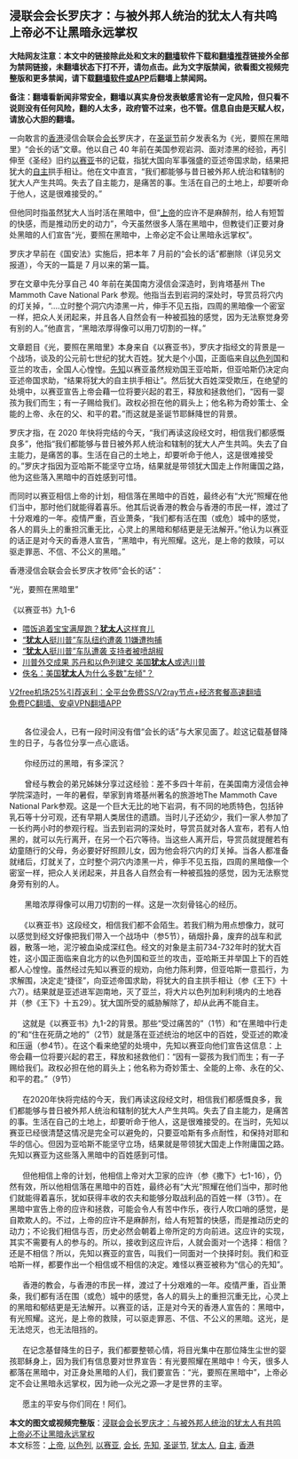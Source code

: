  <h2>浸联会会长罗庆才：与被外邦人统治的犹太人有共鸣 上帝必不让黑暗永远掌权</h2> <p class="notice"><b>大陆网友注意：本文中的链接除此处和文末的<a href="https://github.com/bannedbook/fanqiang" >翻墙</a>软件下载和<a href="https://github.com/killgcd/justmysocks/blob/master/README.md">翻墙推荐</a>链接外全部为禁网链接，未翻墙状态下打不开，请勿点击。此为文字版禁闻，欲看图文视频完整版和更多禁闻，请下载<a href="https://github.com/bannedbook/fanqiang">翻墙软件或APP</a>后翻墙上禁闻网。</p><p>备注：翻墙看新闻非常安全，翻墙以真实身份发表敏感言论有一定风险，但只看不说则没有任何风险，翻的人太多，政府管不过来，也不管。信息自由是天赋人权，请放心大胆的翻墙。</b></p>  <div class="entry">  <p>一向敢言的<a href="https://www.bannedbook.org/bnews/tag/%e9%a6%99%e6%b8%af/" class="st_tag internal_tag" rel="tag" title="标签 香港 下的日志">香港</a>浸信会联会<a href="https://www.bannedbook.org/bnews/tag/%E4%BC%9A%E9%95%BF/" class="st_tag internal_tag" rel="tag" title="标签 会长 下的日志">会长</a>罗庆才，在<a href="https://www.bannedbook.org/bnews/tag/%e5%9c%a3%e8%af%9e%e8%8a%82/" class="st_tag internal_tag" rel="tag" title="标签 圣诞节 下的日志">圣诞节</a>前夕发表名为《光，要照在黑暗里》“会长的话”文章。他以自己 40 年前在美国参观岩洞、面对漆黑的经验，再引伸至《圣经》旧约<a href="https://www.bannedbook.org/bnews/tag/%e4%bb%a5%e8%b5%9b%e4%ba%9a/" class="st_tag internal_tag" rel="tag" title="标签 以赛亚 下的日志">以赛亚</a>书的记载，指犹大国向军事强盛的亚述帝国求助，结果把犹大的<a href="https://www.bannedbook.org/bnews/tag/%E8%87%AA%E4%B8%BB/" class="st_tag internal_tag" rel="tag" title="标签 自主 下的日志">自主</a>拱手相让。他在文中直言，“我们都能够与昔日被外邦人统治和辖制的犹大人产生共鸣。失去了自主能力，是痛苦的事。生活在自己的土地上，却要听命于他人，这是很难接受的。”</p> <p>但他同时指虽然犹大人当时活在黑暗中，但“<a href="https://www.bannedbook.org/bnews/tag/%e4%b8%8a%e5%b8%9d/" class="st_tag internal_tag" rel="tag" title="标签 上帝 下的日志">上帝</a>的应许不是麻醉剂，给人有短暂的快感，而是推动历史的动力”，今天虽然很多人落在黑暗中，但教徒们正要对身处黑暗的人们宣告“光，要照在黑暗中，上帝必定不会让黑暗永远掌权”。</p>  <p>罗庆才早前在《国安法》实施后，把本年 7 月前的“会长的话”都删除（详见另文报道），今天的一篇是 7 月以来的第一篇。</p> <p>罗在文章中先分享自己 40 年前在美国南方浸信会深造时，到肯塔基州 The Mammoth Cave National Park 参观。他指当去到岩洞的深处时，导赏员将穴内的灯关掉，“&#8230;.立时整个洞穴内漆黑一片，伸手不见五指，四周的黑暗像一个密室一样，把众人关闭起来，并且各人自然会有一种被孤独的感觉，因为无法察觉身旁有别的人。”他直言，“黑暗浓厚得像可以用刀切割的一样。”</p>  <p>文章题目《光，要照在黑暗里》本身来自《以赛亚书》，罗庆才指经文的背景是一个战场，谈及的公元前七世纪的犹大百姓。犹大是个小国，正面临来自<a href="https://www.bannedbook.org/bnews/tag/%e4%bb%a5%e8%89%b2%e5%88%97/" class="st_tag internal_tag" rel="tag" title="标签 以色列 下的日志">以色列</a>国和亚兰的攻击，全国人心惶惶。<a href="https://www.bannedbook.org/bnews/tag/%e5%85%88%e7%9f%a5/" class="st_tag internal_tag" rel="tag" title="标签 先知 下的日志">先知</a>以赛亚虽然规劝国王亚哈斯，但亚哈斯仍决定向亚述帝国求助，“结果将犹大的自主拱手相让”。然后犹大百姓深受欺压，在绝望的处境中，以赛亚宣告上帝会藉一位将要兴起的君王，释放和拯救他们，“因有一婴孩为我们而生；有一子赐给我们。政权必担在他的肩头上；他名称为奇妙策士、全能的上帝、永在的父、和平的君。”而这就是圣诞节耶稣降世的背景。</p> <p>罗庆才指，在 2020 年快将完结的今天，“我们再读这段经文时，相信我们都感慨良多”，他指“我们都能够与昔日被外邦人统治和辖制的犹大人产生共鸣。失去了自主能力，是痛苦的事。生活在自己的土地上，却要听命于他人，这是很难接受的。”罗庆才指因为亚哈斯不能坚守立场，结果就是带领犹大国走上作附庸国之路，他为这些落入黑暗中的百姓感到可惜。</p>  <p>而同时以赛亚相信上帝的计划，相信落在黑暗中的百姓，最终必有“大光”照耀在他们当中，那时他们就能得着喜乐。他其后说香港的教会与香港的市民一样，渡过了十分艰难的一年。疫情严重，百业萧条，“我们都有活在围（或危）城中的感觉，各人的肩头上的重担沉重无比，心灵上的黑暗和郁结更是无法解开。”他认为以赛亚的话正是对今天的香港人宣告，“黑暗中，有光照耀。这光，是上帝的救赎，可以驱走罪恶、不信、不公义的黑暗。”</p> <p>香港浸信会联会会长罗庆才牧师“会长的话”：</p>  <p>“光，要照在黑暗里”<br />  <br /> 《以赛亚书》九1-6</p> <ul class='op-related-articles' title='相关阅读'> <li><a href='https://www.bannedbook.org/bnews/lifebaike/20201113/1430357.html' target='_blank'>喂饭追着宝宝满屋跑？<b>犹太人</b>这样育儿</a></li> <li><a href='https://www.bannedbook.org/bnews/taiwannews/20201027/1421230.html' target='_blank'>“<b>犹太人</b>挺川普”车队纽约遭袭 11嫌遭拘捕</a></li> <li><a href='https://www.bannedbook.org/bnews/bannedvideo/20201027/1420857.html' target='_blank'>“<b>犹太人</b>挺川普”车队遭袭 支持者被喷胡椒</a></li> <li><a href='https://www.bannedbook.org/bnews/worldnews/usa/20201025/1419748.html' target='_blank'>川普外交成果 苏丹和以色列建交 美国<b>犹太人</b>或选川普</a></li> <li><a href='https://www.bannedbook.org/bnews/baitai/20201013/1412724.html' target='_blank'>佚名：美国<b>犹太人</b>为什么多数&quot;左倾&quot;？</a></li> </ul> <p class="texttj"> <a href="https://www.bannedbook.org/forum23/topic22702.html" target="_blank">V2free机场25%引荐返利：全平台免费SS/V2ray节点+经济套餐高速翻墙</a><br/> <a href="https://github.com/bannedbook/fanqiang/wiki/%E7%A6%81%E9%97%BB%E7%BD%91%E5%AE%89%E5%8D%93%E7%BF%BB%E5%A2%99%E6%96%B0%E9%97%BBAPP" target="_blank">免费PC翻墙、安卓VPN翻墙APP</a></p><p> <br />        各位浸会人，已有一段时间没有借“会长的话”与大家见面了。趁这记载基督降生的日子，与各位分享一点心底话。<br />  <br />        你经历过的黑暗，有多深沉？<br />  <br />        曾经与教会的弟兄姊妹分享过这经验：差不多四十年前，在美国南方浸信会神学院深造时，一年的暑假，举家到肯塔基州著名的旅游地The Mammoth Cave National Park参观。这是一个巨大无比的地下岩洞，有不同的地质特色，包括钟乳石等十分可观，还有早期人类居住的遗蹟。当时儿子还幼少，我们一家人参加了一长约两小时的参观行程。当去到岩洞的深处时，导赏员就对各人宣布，若有人怕黑的，就可以先行离开，在另一个石穴等待。当这些人离开后，导赏员就提醒若有幼童随行的父母，务必要好好照顾儿女，因为他会将穴内的灯关掉。当各人都准备就绪后，灯就关了，立时整个洞穴内漆黑一片，伸手不见五指，四周的黑暗像一个密室一样，把众人关闭起来，并且各人自然会有一种被孤独的感觉，因为无法察觉身旁有别的人。<br />  <br />        黑暗浓厚得像可以用刀切割的一样。这是一次刻骨铭心的经历。<br />  <br />      《以赛亚书》这段经文，相信我们都不会陌生。若我们稍为用点想像力，就可以感觉到经文好像把我们带入一个战场中（参5节），硝烟扑鼻，废弃的战车和武器，散落一地，泥泞被血染成深红色。经文的对象是主前734-732年时的犹大百姓，这小国正面临来自北方的以色列国和亚兰的攻击，亚哈斯王并举国上下的百姓都人心惶惶。虽然经过先知以赛亚的规劝，向他力陈利弊，但亚哈斯一意孤行，为求解围，决定走“捷径”，向亚述帝国求助，将犹大的自主拱手相让（参《王下》十六7）。结果就是亚述进军迦南地，灭了亚兰，将大片以色列加利利境内的土地吞并（参《王下》十五29）。犹大国所受的威胁解除了，却从此再不能自主。<br />  <br />       这就是《以赛亚书》九1-2的背景。那些“受过痛苦的”（1节）和“在黑暗中行走的”和“住在死荫之地的”（2节）就是落在亚述统治的地区中的百姓，受亚述的欺凌和压逼（参4节）。在这个看来绝望的处境中，先知以赛亚向他们宣告这信息：上帝会藉一位将要兴起的君王，释放和拯救他们：“因有一婴孩为我们而生；有一子赐给我们。政权必担在他的肩头上；他名称为奇妙策士、全能的上帝、永在的父、和平的君。”（9节）<br />  <br />       在2020年快将完结的今天，我们再读这段经文时，相信我们都感慨良多，我们都能够与昔日被外邦人统治和辖制的犹大人产生共鸣。失去了自主能力，是痛苦的事。生活在自己的土地上，却要听命于他人，这是很难接受的。在当时，先知以赛亚已经很清楚这情况是完全可以避免的，只要亚哈斯有多点耐性，和保持对耶和华的信心。但因为亚哈斯不能坚守立场，结果就是带领犹大国走上作附庸国之路。先知以赛亚为这些落入黑暗中的百姓感到可惜。<br />  <br />       但他相信上帝的计划，他相信上帝对大卫家的应许（参《撒下》七1-16），仍然有效，所以他相信落在黑暗中的百姓，最终必有“大光”照耀在他们当中，那时他们就能得着喜乐，犹如获得丰收的农夫和能够分取战利品的百姓一样（3节）。在黑暗中宣告上帝的应许和拯救，可能会令人有苦中作乐，夜行人吹口哨的感觉，是自欺欺人的。不过，上帝的应许不是麻醉剂，给人有短暂的快感，而是推动历史的动力；不论我们相信与否，历史必然会朝着上帝所定的方向前进。这应许的实现，其实不需要有人的参与的。所以，接收到这应许后，人就会面对一个选择：相信？还是不相信？所以，先知以赛亚的宣告，叫我们一同面对一个抉择时刻。我们和亚哈斯一样，都要作出一个相信或不相信的决定。难怪以赛亚被称为“信心的先知”。<br />  <br />       香港的教会，与香港的市民一样，渡过了十分艰难的一年。疫情严重，百业萧条，我们都有活在围（或危）城中的感觉，各人的肩头上的重担沉重无比，心灵上的黑暗和郁结更是无法解开。以赛亚的话，正是对今天的香港人宣告的：黑暗中，有光照耀。这光，是上帝的救赎，可以驱走罪恶、不信、不公义的黑暗。这光，是无法熄灭，也无法阻挡的。<br />  <br />       在记念基督降生的日子，我们都要整顿心情，将目光集中在那位降生尘世的婴孩耶稣身上，因为我们有信息要对世界宣告：有光要照耀在黑暗中！今天，很多人都落在黑暗中，对正身处黑暗的人们，我们要宣告：“光，要照在黑暗中”，上帝必定不会让黑暗永远掌权，因为祂—众光之源—才是世界的主宰。<br />  <br />       愿主的平安与你们同在！阿们。</p><a name='sharetosocial'></a>       <div><b>本文的图文或视频完整版</b>：<a href='https://www.bannedbook.org/bnews/comments/20201225/1454419.html'>浸联会会长罗庆才：与被外邦人统治的犹太人有共鸣 上帝必不让黑暗永远掌权</a></div>  </div><!--END ENTRY--> <div class="postfooter"> <div>本文标签：<a href="https://www.bannedbook.org/bnews/tag/%e4%b8%8a%e5%b8%9d/" rel="tag">上帝</a>, <a href="https://www.bannedbook.org/bnews/tag/%e4%bb%a5%e8%89%b2%e5%88%97/" rel="tag">以色列</a>, <a href="https://www.bannedbook.org/bnews/tag/%e4%bb%a5%e8%b5%9b%e4%ba%9a/" rel="tag">以赛亚</a>, <a href="https://www.bannedbook.org/bnews/tag/%E4%BC%9A%E9%95%BF/" rel="tag">会长</a>, <a href="https://www.bannedbook.org/bnews/tag/%e5%85%88%e7%9f%a5/" rel="tag">先知</a>, <a href="https://www.bannedbook.org/bnews/tag/%e5%9c%a3%e8%af%9e%e8%8a%82/" rel="tag">圣诞节</a>, <a href="https://www.bannedbook.org/bnews/tag/%e7%8a%b9%e5%a4%aa%e4%ba%ba/" rel="tag">犹太人</a>, <a href="https://www.bannedbook.org/bnews/tag/%E8%87%AA%E4%B8%BB/" rel="tag">自主</a>, <a href="https://www.bannedbook.org/bnews/tag/%e9%a6%99%e6%b8%af/" rel="tag">香港</a></div>  </div><!--END POSTFOOTER--> 